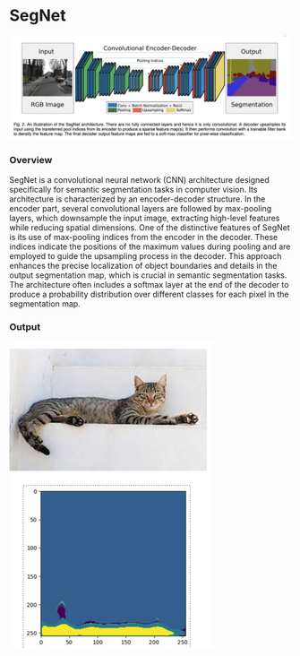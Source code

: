  # SegNet
![](/Assets/Images/segnet.png)
### Overview
SegNet is a convolutional neural network (CNN) architecture designed specifically for semantic segmentation tasks in computer vision. Its architecture is characterized by an encoder-decoder structure. In the encoder part, several convolutional layers are followed by max-pooling layers, which downsample the input image, extracting high-level features while reducing spatial dimensions. One of the distinctive features of SegNet is its use of max-pooling indices from the encoder in the decoder. These indices indicate the positions of the maximum values during pooling and are employed to guide the upsampling process in the decoder. This approach enhances the precise localization of object boundaries and details in the output segmentation map, which is crucial in semantic segmentation tasks. The architecture often includes a softmax layer at the end of the decoder to produce a probability distribution over different classes for each pixel in the segmentation map.
### Output
![](/Assets/Images/SegNet_out.png)
